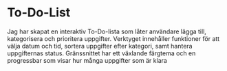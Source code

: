 # To-Do-List

Jag har skapat en interaktiv To-Do-lista som låter användare lägga till, kategorisera och prioritera uppgifter. Verktyget innehåller funktioner för att välja datum och tid, sortera uppgifter efter kategori, samt hantera uppgifternas status. Gränssnittet har ett växlande färgtema och en progressbar som visar hur många uppgifter som är klara 
